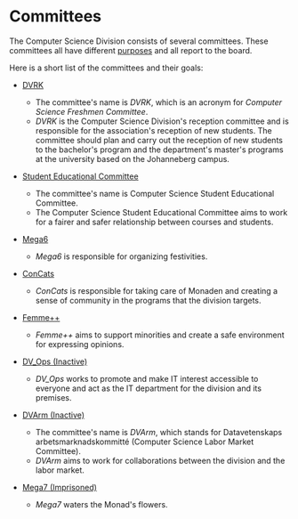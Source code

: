 # Committees
The Computer Science Division consists of several committees. 
These committees all have different [purposes](https://drive.google.com/file/d/1il_w2HWMZVwvRrJhEMa_8NUKFy-upx9m/view?usp=drive_link) and all report to the board.

Here is a short list of the committees and their goals:
* [DVRK](/committees/dvrk)
    - The committee's name is *DVRK*, which is an acronym for *Computer Science Freshmen Committee*.
    - *DVRK* is the Computer Science Division's reception committee and is responsible for the association's reception of new students. The committee should plan and carry out the reception of new students to the bachelor's program and the department's master's programs at the university based on the Johanneberg campus.

* [Student Educational Committee](/committees/student-educational-committee)
    - The committee's name is Computer Science Student Educational Committee.
    - The Computer Science Student Educational Committee aims to work for a fairer and safer relationship between courses and students.

* [Mega6](/committees/mega6)
    - *Mega6* is responsible for organizing festivities.
* [ConCats](/committees/concats)
    - *ConCats* is responsible for taking care of Monaden and creating a sense of community in the programs that the division targets.
* [Femme++](/committees/femmepp)
    - *Femme++* aims to support minorities and create a safe environment for expressing opinions.
* [DV_Ops (Inactive)](/committees/dv_ops)
    - *DV_Ops* works to promote and make IT interest accessible to everyone and act as the IT department for the division and its premises.
* [DVArm (Inactive)](/committees/dvarm)
    - The committee's name is *DVArm*, which stands for Datavetenskaps arbetsmarknadskommitté (Computer Science Labor Market Committee).
    - *DVArm* aims to work for collaborations between the division and the labor market.
* [Mega7 (Imprisoned)](/committees/mega7)
    - *Mega7* waters the Monad's flowers.
